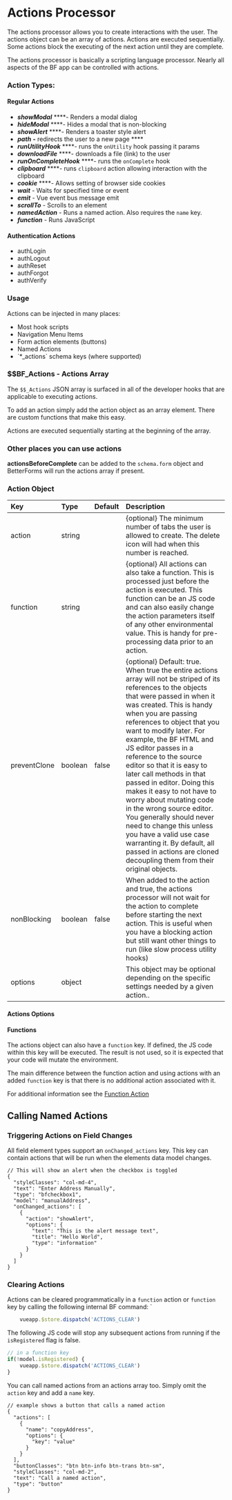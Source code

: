 # Actions Processor

The actions processor allows you to create interactions with the user. The actions object can be an array of actions. Actions are executed sequentially. Some actions block the executing of the next action until they are complete.

The actions processor is basically a scripting language processor. Nearly all aspects of the BF app can be controlled with actions.

### Action Types:

#### Regular Actions

* _**showModal**_ ****- Renders a modal dialog
* _**hideModal**_ ****- Hides a modal that is non-blocking
* _**showAlert**_ ****- Renders a toaster style alert
* _**path**_ **-** redirects the user to a new page ****
* _**runUtilityHook**_ ****- runs the `onUtility` hook passing it params
* _**downloadFile**_ ****- downloads a file \(link\) to the user
* _**runOnCompleteHook**_ ****- runs the `onComplete` hook
* _**clipboard**_ ****- runs `clipboard` action allowing interaction with the clipboard
* _**cookie**_ ****- Allows setting of browser side cookies
* _**wait**_ - Waits for specified time or event
* _**emit**_ - Vue event bus message emit
* _**scrollTo**_ - Scrolls to an element
* _**namedAction**_ - Runs a named action. Also requires the `name` key.
* _**function**_ - Runs JavaScript 

#### Authentication Actions

* authLogin
* authLogout
* authReset
* authForgot
* authVerify

### Usage

Actions can be injected in many places:

* Most hook scripts
* Navigation Menu Items
* Form action elements \(buttons\)
* Named Actions
* \`\*\_actions\` schema keys \(where supported\)

### $$BF\_Actions - Actions Array

The `$$_Actions`  JSON array is surfaced in all of the developer hooks that are applicable to executing actions.

To add an action simply add the action object as an array element. There are custom functions that make this easy. 

Actions are executed sequentially starting at the beginning of the array. 

### Other places you can use actions

**actionsBeforeComplete** can be added to the `schema.form` object and BetterForms will run the actions array if present. 

### Action Object

| Key | Type | Default | Description |
| :--- | :--- | :--- | :--- |
| action | string |  | {optional} The minimum number of tabs the user is allowed to create. The delete icon will had when this number is reached. |
| function | string |  | {optional} All actions can also take a function. This is processed just before the action is executed. This function can be an JS code and can also easily change the action parameters itself of any other environmental value. This is handy for pre-processing data prior to an action.  |
| preventClone | boolean | false | {optional} Default: true. When true the entire actions array will not be striped of its references to the objects that were passed in when it was created. This is handy when you are passing references to object that you want to modify later. For example, the BF HTML and JS editor passes in a reference to the source editor so that it is easy to later call methods in that passed in editor. Doing this makes it easy to not have to worry about mutating code in the wrong source editor. You generally should never need to change this unless you have a valid use case warranting it.   By default, all passed in actions are cloned decoupling them from their original objects. |
| nonBlocking | boolean | false | When added to the action and true, the actions processor will not wait for the action to complete before starting the next action. This is useful when you have a blocking action but still want other things to run \(like slow process utility hooks\) |
| options | object |  | This object may be optional depending on the specific settings needed by a given action.. |

#### Actions Options

#### Functions

The actions object can also have a `function` key. If defined, the JS code within this key will be executed. The result is not used, so it is expected that your code will mutate the environment. 

The main difference between the function action and using actions with an added `function` key is that there is no additional action associated with it.

For additional information see the [Function Action](function-1.md)

## Calling Named Actions <a id="functions"></a>

### Triggering Actions on Field Changes

All field element types support an `onChanged_actions`  key. This key can contain actions that will be run when the elements data  model changes.

```text
// This will show an alert when the checkbox is toggled
{
  "styleClasses": "col-md-4",
  "text": "Enter Address Manually",
  "type": "bfcheckbox1",
  "model": "manualAddress",
  "onChanged_actions": [
    {
      "action": "showAlert",
      "options": {
        "text": "This is the alert message text",
        "title": "Hello World",
        "type": "information"
      }
    }
  ]
}
```

### Clearing Actions

Actions can be cleared programmatically in a `function` action or `function` key by calling the following internal BF command: \`

```javascript
    vueapp.$store.dispatch('ACTIONS_CLEAR')   
```

The following JS code will stop any subsequent actions from running if the `isRegistered` flag is false.

```javascript
// in a function key
if(!model.isRegistered) {
    vueapp.$store.dispatch('ACTIONS_CLEAR')
}
```



You can call named actions from an actions array too. Simply omit the `action` key and add a `name` key.

```text
// example shows a button that calls a named action
{
  "actions": [
    {
      "name": "copyAddress",
      "options": {
        "key": "value"
      }
    }
  ],
  "buttonClasses": "btn btn-info btn-trans btn-sm",
  "styleClasses": "col-md-2",
  "text": "Call a named action",
  "type": "button"
}
```

